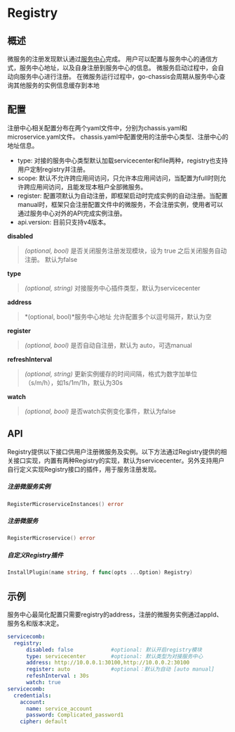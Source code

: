 # Registry
## 概述

微服务的注册发现默认通过[服务中心](https://github.com/apache/servicecomb-service-center)完成。
用户可以配置与服务中心的通信方式，服务中心地址，以及自身注册到服务中心的信息。
微服务启动过程中，会自动向服务中心进行注册。
在微服务运行过程中，go-chassis会周期从服务中心查询其他服务的实例信息缓存到本地

## 配置

注册中心相关配置分布在两个yaml文件中，分别为chassis.yaml和microservice.yaml文件。
chassis.yaml中配置使用的注册中心类型、注册中心的地址信息。

* type: 对接的服务中心类型默认加载servicecenter和file两种，registry也支持用户定制registry并注册。
* scope: 默认不允许跨应用间访问，只允许本应用间访问，当配置为full时则允许跨应用间访问，且能发现本租户全部微服务。
* register: 配置项默认为自动注册，即框架启动时完成实例的自动注册。当配置manual时，框架只会注册配置文件中的微服务，不会注册实例，使用者可以通过服务中心对外的API完成实例注册。
* api.version: 目前只支持v4版本。


**disabled**
> *(optional, bool)* 是否关闭服务注册发现模块，设为 true 之后关闭服务自动注册。 默认为false

**type**
> *(optional, string)* 对接服务中心插件类型，默认为servicecenter

**address**
> *(optional, bool)*服务中心地址 允许配置多个以逗号隔开，默认为空

**register**
> *(optional, bool)* 是否自动自注册，默认为 auto，可选manual

**refreshInterval**
> *(optional, string)* 更新实例缓存的时间间隔，格式为数字加单位（s/m/h），如1s/1m/1h，默认为30s

**watch**
> *(optional, bool)*  是否watch实例变化事件，默认为false




## API

Registry提供以下接口供用户注册微服务及实例。以下方法通过Registry提供的相关接口实现，内置有两种Registry的实现，默认为servicecenter。另外支持用户自行定义实现Registry接口的插件，用于服务注册发现。

##### 注册微服务实例

```go
RegisterMicroserviceInstances() error
```

##### 注册微服务

```go
RegisterMicroservice() error
```

##### 自定义Registry插件

```go
InstallPlugin(name string, f func(opts ...Option) Registry)
```

## 示例

服务中心最简化配置只需要registry的address，注册的微服务实例通过appId、服务名和版本决定。

```yaml
servicecomb:
  registry:
      disabled: false            #optional: 默认开启registry模块
      type: servicecenter        #optional: 默认类型为对接服务中心
      address: http://10.0.0.1:30100,http://10.0.0.2:30100 
      register: auto             #optional：默认为自动 [auto manual]
      refeshInterval : 30s       
      watch: true                         
servicecomb:
  credentials:
    account:
      name: service_account  
      password: Complicated_password1
    cipher: default
```





